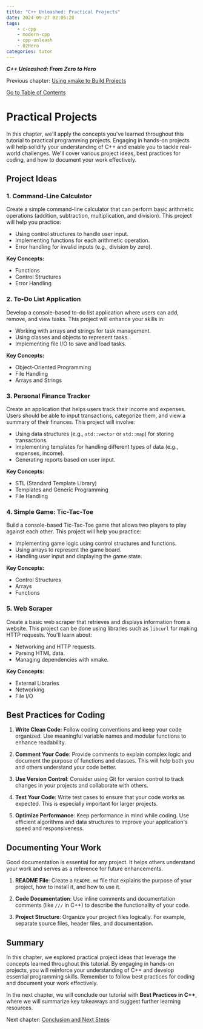 ```yaml
---
title: "C++ Unleashed: Practical Projects"
date: 2024-09-27 02:05:28
tags:
    - c-cpp
    - modern-cpp
    - cpp-unleash
    - 02Hero
categories: tutor
---
```


___C++ Unleashed: From Zero to Hero___

Previous chapter: [Using xmake to Build Projects](/2024/09/27/cpp-unleash/02h-xmakeprj)

[Go to Table of Contents](/2024/09/26/cpp-unleash/02h-menu)

# Practical Projects

In this chapter, we'll apply the concepts you've learned throughout this tutorial to practical programming projects. Engaging in hands-on projects will help solidify your understanding of C++ and enable you to tackle real-world challenges. We'll cover various project ideas, best practices for coding, and how to document your work effectively.

## Project Ideas

### 1. Command-Line Calculator

Create a simple command-line calculator that can perform basic arithmetic operations (addition, subtraction, multiplication, and division). This project will help you practice:

- Using control structures to handle user input.
- Implementing functions for each arithmetic operation.
- Error handling for invalid inputs (e.g., division by zero).

**Key Concepts:**
- Functions
- Control Structures
- Error Handling

### 2. To-Do List Application

Develop a console-based to-do list application where users can add, remove, and view tasks. This project will enhance your skills in:

- Working with arrays and strings for task management.
- Using classes and objects to represent tasks.
- Implementing file I/O to save and load tasks.

**Key Concepts:**
- Object-Oriented Programming
- File Handling
- Arrays and Strings

### 3. Personal Finance Tracker

Create an application that helps users track their income and expenses. Users should be able to input transactions, categorize them, and view a summary of their finances. This project will involve:

- Using data structures (e.g., `std::vector` or `std::map`) for storing transactions.
- Implementing templates for handling different types of data (e.g., expenses, income).
- Generating reports based on user input.

**Key Concepts:**
- STL (Standard Template Library)
- Templates and Generic Programming
- File Handling

### 4. Simple Game: Tic-Tac-Toe

Build a console-based Tic-Tac-Toe game that allows two players to play against each other. This project will help you practice:

- Implementing game logic using control structures and functions.
- Using arrays to represent the game board.
- Handling user input and displaying the game state.

**Key Concepts:**
- Control Structures
- Arrays
- Functions

### 5. Web Scraper

Create a basic web scraper that retrieves and displays information from a website. This project can be done using libraries such as `libcurl` for making HTTP requests. You'll learn about:

- Networking and HTTP requests.
- Parsing HTML data.
- Managing dependencies with xmake.

**Key Concepts:**
- External Libraries
- Networking
- File I/O

## Best Practices for Coding

1. **Write Clean Code**: Follow coding conventions and keep your code organized. Use meaningful variable names and modular functions to enhance readability.
   
2. **Comment Your Code**: Provide comments to explain complex logic and document the purpose of functions and classes. This will help both you and others understand your code better.

3. **Use Version Control**: Consider using Git for version control to track changes in your projects and collaborate with others.

4. **Test Your Code**: Write test cases to ensure that your code works as expected. This is especially important for larger projects.

5. **Optimize Performance**: Keep performance in mind while coding. Use efficient algorithms and data structures to improve your application's speed and responsiveness.

## Documenting Your Work

Good documentation is essential for any project. It helps others understand your work and serves as a reference for future enhancements.

1. **README File**: Create a `README.md` file that explains the purpose of your project, how to install it, and how to use it.

2. **Code Documentation**: Use inline comments and documentation comments (like `///` in C++) to describe the functionality of your code.

3. **Project Structure**: Organize your project files logically. For example, separate source files, header files, and documentation.

## Summary

In this chapter, we explored practical project ideas that leverage the concepts learned throughout this tutorial. By engaging in hands-on projects, you will reinforce your understanding of C++ and develop essential programming skills. Remember to follow best practices for coding and document your work effectively.

In the next chapter, we will conclude our tutorial with **Best Practices in C++**, where we will summarize key takeaways and suggest further learning resources.

Next chapter: [Conclusion and Next Steps](/2024/09/27/cpp-unleash/02h-clsnnext)
